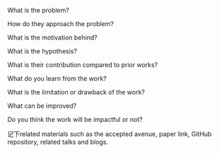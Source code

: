 What is the problem?



How do they approach the problem?



What is the motivation behind?



What is the hypothesis?



What is their contribution compared to prior works?



What do you learn from the work?

What is the limitation or drawback of the work?

What can be improved?

Do you think the work will be impactful or not?

记下related materials such as the accepted avenue, paper link, GitHub repository, related talks and blogs.



